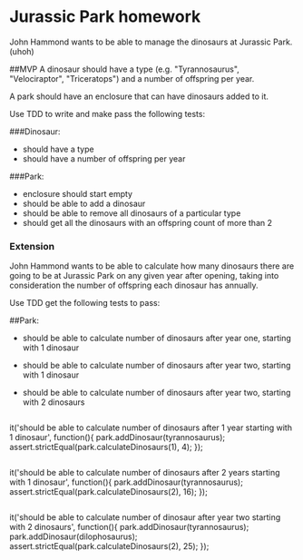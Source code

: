 # Jurassic Park homework
John Hammond wants to be able to manage the dinosaurs at Jurassic Park. (uhoh)

##MVP
A dinosaur should have a type (e.g. "Tyrannosaurus", "Velociraptor", "Triceratops") and a number of offspring per year.

A park should have an enclosure that can have dinosaurs added to it.

Use TDD to write and make pass the following tests:

###Dinosaur:
- should have a type
- should have a number of offspring per year

###Park:
- enclosure should start empty
- should be able to add a dinosaur
- should be able to remove all dinosaurs of a particular type
- should get all the dinosaurs with an offspring count of more than 2

### Extension
John Hammond wants to be able to calculate how many dinosaurs there are going to be at Jurassic Park on any given year after opening, taking into consideration the number of offspring each dinosaur has annually.

Use TDD get the following tests to pass:

##Park:
- should be able to calculate number of dinosaurs after year one, starting with 1 dinosaur
- should be able to calculate number of dinosaurs after year two, starting with 1 dinosaur
- should be able to calculate number of dinosaurs after year two, starting with 2 dinosaurs

  ```
it('should be able to calculate number of dinosaurs after 1 year starting with 1 dinosaur', function(){
  park.addDinosaur(tyrannosaurus);
  assert.strictEqual(park.calculateDinosaurs(1), 4);
  });
  ```
  ```
  it('should be able to calculate number of dinosaurs after 2 years starting with 1 dinosaur', function(){
  park.addDinosaur(tyrannosaurus);
  assert.strictEqual(park.calculateDinosaurs(2), 16);
});
  ```
  ```
it('should be able to calculate number of dinosaur after year two starting with 2 dinosaurs', function(){
park.addDinosaur(tyrannosaurus);
park.addDinosaur(dilophosaurus);
assert.strictEqual(park.calculateDinosaurs(2), 25);
});
  ```